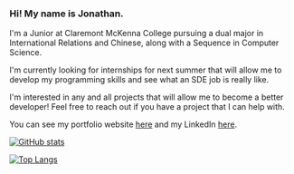 ### Hi! My name is Jonathan.

I'm a Junior at Claremont McKenna College pursuing a dual major in International Relations and Chinese, along with a Sequence in Computer Science.

I'm currently looking for internships for next summer that will allow me to develop my programming skills and see what an SDE job is really like.

I'm interested in any and all projects that will allow me to become a better developer! Feel free to reach out if you have a project that I can help with.

You can see my portfolio website [here](http://jbecker.me) and my LinkedIn [here](https://www.linkedin.com/in/jonathan-becker-593069238/).

[![GitHub stats](https://github-readme-stats.vercel.app/api?username=jbecker7)](https://github.com/jbecker7/github-readme-stats)

[![Top Langs](https://github-readme-stats.vercel.app/api/top-langs/?username=jbecker7)](https://github.com/jbecker7/github-readme-stats)


